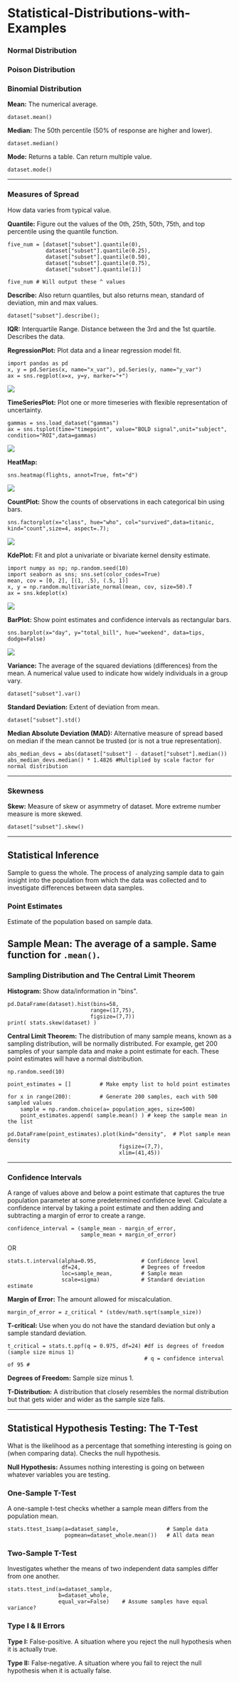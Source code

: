 # Statistical-Distributions-with-Examples

### Normal Distribution
### Poison Distribution
### Binomial Distribution

**Mean:** The numerical average.
```
dataset.mean()
```

**Median:** The 50th percentile (50% of response are higher and lower).
```
dataset.median()
```

**Mode:** Returns a table. Can return multiple value.
```
dataset.mode()
```

---
### Measures of Spread
How data varies from typical value.

**Quantile:** Figure out the values of the 0th, 25th, 50th, 75th, and top percentile using the quantile function.

```
five_num = [dataset["subset"].quantile(0),   
            dataset["subset"].quantile(0.25),
            dataset["subset"].quantile(0.50),
            dataset["subset"].quantile(0.75),
            dataset["subset"].quantile(1)]

five_num # Will output these ^ values
```

**Describe:** Also return quantiles, but also returns mean, standard of deviation, min and max values.

```
dataset["subset"].describe();
```

**IQR:**  Interquartile Range. Distance between the 3rd and the 1st quartile. Describes the data.

**RegressionPlot:** Plot data and a linear regression model fit.
```
import pandas as pd
x, y = pd.Series(x, name="x_var"), pd.Series(y, name="y_var")
ax = sns.regplot(x=x, y=y, marker="+")
```
![](https://seaborn.pydata.org/_images/seaborn-regplot-3.png)

**TimeSeriesPlot:** Plot one or more timeseries with flexible representation of uncertainty.
```
gammas = sns.load_dataset("gammas")
ax = sns.tsplot(time="timepoint", value="BOLD signal",unit="subject", condition="ROI",data=gammas)
```
![](https://seaborn.pydata.org/_images/seaborn-tsplot-2.png)

**HeatMap:**
```
sns.heatmap(flights, annot=True, fmt="d")
```
![](https://seaborn.pydata.org/_images/seaborn-heatmap-5.png)

**CountPlot:** Show the counts of observations in each categorical bin using bars.
```
sns.factorplot(x="class", hue="who", col="survived",data=titanic, kind="count",size=4, aspect=.7);
```
![](https://seaborn.pydata.org/_images/seaborn-countplot-6.png)

**KdePlot:** Fit and plot a univariate or bivariate kernel density estimate.
```
import numpy as np; np.random.seed(10)
import seaborn as sns; sns.set(color_codes=True)
mean, cov = [0, 2], [(1, .5), (.5, 1)]
x, y = np.random.multivariate_normal(mean, cov, size=50).T
ax = sns.kdeplot(x)
```
![](https://seaborn.pydata.org/_images/seaborn-kdeplot-1.png)

**BarPlot:** Show point estimates and confidence intervals as rectangular bars.
```
sns.barplot(x="day", y="total_bill", hue="weekend", data=tips, dodge=False)
```
![](https://seaborn.pydata.org/_images/seaborn-barplot-10.png)



**Variance:** The average of the squared deviations (differences) from the mean.  A numerical value used to indicate how widely individuals in a group vary.
```
dataset["subset"].var()
```

**Standard Deviation:** Extent of deviation from mean.
```
dataset["subset"].std()
```

**Median Absolute Deviation (MAD):**  Alternative measure of spread based on median if the mean cannot be trusted (or is not a true representation).

```
abs_median_devs = abs(dataset["subset"] - dataset["subset"].median())
abs_median_devs.median() * 1.4826 #Multiplied by scale factor for normal distribution
```

---
### Skewness

**Skew:** Measure of skew or asymmetry of dataset. More extreme number measure is more skewed.
```
dataset["subset"].skew()
```

---

## <a name="stat-infer"></a>Statistical Inference
Sample to guess the whole. The process of analyzing sample data to gain insight into the population from which the data was collected and to investigate differences between data samples.

### Point Estimates
Estimate of the population based on sample data.

**Sample Mean:** The average of a sample. Same function for `.mean()`.
---

### Sampling Distribution and The Central Limit Theorem

**Histogram:** Show data/information in "bins".
```
pd.DataFrame(dataset).hist(bins=58,
                          range=(17,75),
                          figsize=(7,7))
print( stats.skew(dataset) )
```

**Central Limit Theorem:**  The distribution of many sample means, known as a sampling distribution, will be normally distributed. For example, get 200 samples of your sample data and make a point estimate for each. These point estimates will have a normal distribution.
```
np.random.seed(10)

point_estimates = []         # Make empty list to hold point estimates

for x in range(200):         # Generate 200 samples, each with 500 sampled values
    sample = np.random.choice(a= population_ages, size=500)
    point_estimates.append( sample.mean() ) # keep the sample mean in the list

pd.DataFrame(point_estimates).plot(kind="density",  # Plot sample mean density
                                   figsize=(7,7),
                                   xlim=(41,45))   
```

---

### Confidence Intervals
A range of values above and below a point estimate that captures the true population parameter at some predetermined confidence level. Calculate a confidence interval by taking a point estimate and then adding and subtracting a margin of error to create a range.
```
confidence_interval = (sample_mean - margin_of_error,
                       sample_mean + margin_of_error)
```

OR

```
stats.t.interval(alpha=0.95,              # Confidence level
                 df=24,                   # Degrees of freedom
                 loc=sample_mean,         # Sample mean
                 scale=sigma)             # Standard deviation estimate
```

**Margin of Error:** The amount allowed for miscalculation.
```
margin_of_error = z_critical * (stdev/math.sqrt(sample_size))
```



**T-critical:** Use when you do not have the standard deviation but only a sample standard deviation.
```
t_critical = stats.t.ppf(q = 0.975, df=24) #df is degrees of freedom (sample size minus 1)
                                           # q = confidence interval of 95 #
```

**Degrees of Freedom:** Sample size minus 1.

**T-Distribution:** A distribution that closely resembles the normal distribution but that gets wider and wider as the sample size falls.


---

## Statistical Hypothesis Testing: The T-Test
What is the likelihood as a percentage that something interesting is going on (when comparing data). Checks the null hypothesis.

**Null Hypothesis:** Assumes nothing interesting is going on between whatever variables you are testing.

### One-Sample T-Test
A one-sample t-test checks whether a sample mean differs from the population mean.

```
stats.ttest_1samp(a=dataset_sample,               # Sample data
                  popmean=dataset_whole.mean())   # All data mean
```

### Two-Sample T-Test
Investigates whether the means of two independent data samples differ from one another.
```
stats.ttest_ind(a=dataset_sample,
                b=dataset_whole,
                equal_var=False)    # Assume samples have equal variance?
```


### Type I & II Errors

**Type I:** False-positive.  A situation where you reject the null hypothesis when it is actually true.

**Type II:** False-negative. A situation where you fail to reject the null hypothesis when it is actually false.
